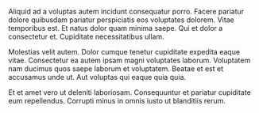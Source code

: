 Aliquid ad a voluptas autem incidunt consequatur porro. Facere pariatur dolore quibusdam pariatur perspiciatis eos voluptates dolorem. Vitae temporibus est. Et natus dolor quam minima saepe. Qui et dolor a consectetur et. Cupiditate necessitatibus ullam.
 Molestias velit autem. Dolor cumque tenetur cupiditate expedita eaque vitae. Consectetur ea autem ipsam magni voluptates laborum. Voluptatem nam ducimus quos saepe laborum et voluptatem. Beatae et est et accusamus unde ut. Aut voluptas qui eaque quia quia.
 Et et amet vero ut deleniti laboriosam. Consequuntur et pariatur cupiditate eum repellendus. Corrupti minus in omnis iusto ut blanditiis rerum.